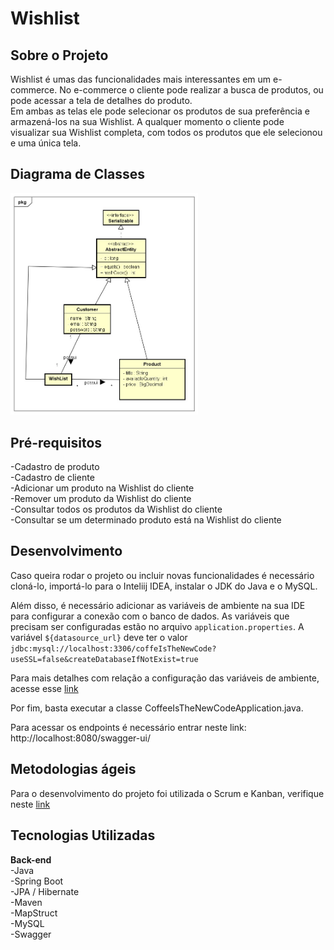 <html>
<h1>Wishlist</h1>
<h2>Sobre o Projeto</h2>
<!--Inserir link do projeto-->
<p>Wishlist é umas das funcionalidades mais interessantes em um e-commerce. No e-commerce o cliente pode realizar a busca de produtos, ou pode acessar a tela de detalhes do produto.<br>
Em ambas as telas ele pode selecionar os produtos de sua preferência e armazená-los na sua Wishlist. A qualquer momento o cliente pode visualizar sua Wishlist completa, com todos os produtos que ele selecionou e uma única tela.</p>

<!--Inserir Badges-->
<h2>Diagrama de Classes</h2> 
<!--![Diagrama](https://github.com/gabikenaga/Coffee_is_the_new_Code/blob/master/assets/Diagrama.png)-->  
<img src="https://github.com/gabikenaga/Coffee_is_the_new_Code/blob/master/assets/Diagrama.png" alt="Your image title" width="300"/>  

<h2>Pré-requisitos</h2>
<p>-Cadastro de produto<br>
  -Cadastro de cliente<br>
  -Adicionar um produto na Wishlist do cliente<br>
  -Remover um produto da Wishlist do cliente<br>
  -Consultar todos os produtos da Wishlist do cliente<br>
  -Consultar se um determinado produto está na Wishlist do cliente<br>
  </p>
  
<h2>Desenvolvimento</h2>

Caso queira rodar o projeto ou incluir novas funcionalidades é necessário cloná-lo, importá-lo para o Inteliij IDEA, instalar o JDK do Java e o MySQL.

Além disso, é necessário adicionar as variáveis de ambiente na sua IDE para configurar a conexão com o banco de dados. As variáveis que precisam ser configuradas estão no arquivo `application.properties`. A variável `${datasource_url}` deve ter o valor `jdbc:mysql://localhost:3306/coffeIsTheNewCode?useSSL=false&createDatabaseIfNotExist=true`

Para mais detalhes com relação a configuração das variáveis de ambiente, acesse esse [link](https://www.jetbrains.com/help/objc/add-environment-variables-and-program-arguments.html#add-environment-variables)

Por fim, basta executar a classe CoffeeIsTheNewCodeApplication.java.

Para acessar os endpoints é necessário entrar neste link: http://localhost:8080/swagger-ui/

<h2>Metodologias ágeis</h2>

Para o desenvolvimento do projeto foi utilizada o Scrum e Kanban, verifique neste [link](https://github.com/gabikenaga/Coffee_is_the_new_Code/projects/1)
  
<h2>Tecnologias Utilizadas</h2>
<p><b>Back-end</b><br>
  -Java<br>
  -Spring Boot<br>
  -JPA / Hibernate<br>
  -Maven<br>
  -MapStruct<br>
  -MySQL<br>
  -Swagger<br>
  
</html>
